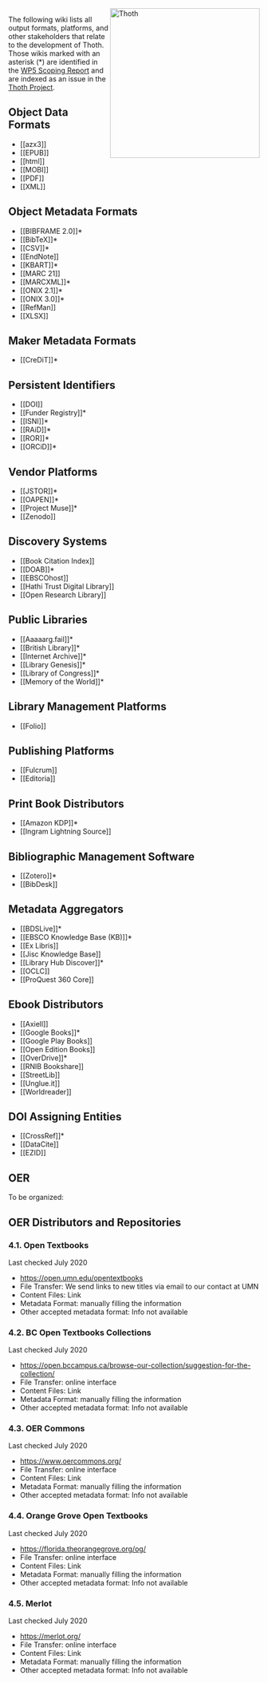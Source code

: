 <img src="https://punctumbooks.com/punctum/wp-content/uploads/2020/09/thoth-logo-latin.png" alt="Thoth" height="300" align="right"/>

The following wiki lists all output formats, platforms, and other stakeholders that relate to the development of Thoth. Those wikis marked with an asterisk (*) are identified in the [WP5 Scoping Report](https://copim.pubpub.org/pub/wp5-scoping-report-building-open-dissemination-system/) and are indexed as an issue in the [Thoth Project](https://github.com/thoth-pub/thoth/projects).

## Object Data Formats

* [[azx3]]
* [[EPUB]]
* [[html]]
* [[MOBI]]
* [[PDF]]
* [[XML]]

## Object Metadata Formats
* [[BIBFRAME 2.0]]*
* [[BibTeX]]*
* [[CSV]]*
* [[EndNote]]
* [[KBART]]*
* [[MARC 21]]
* [[MARCXML]]*
* [[ONIX 2.1]]*
* [[ONIX 3.0]]*
* [[RefMan]]
* [[XLSX]]

## Maker Metadata Formats

* [[CreDiT]]*

## Persistent Identifiers

* [[DOI]]
* [[Funder Registry]]*
* [[ISNI]]*
* [[RAiD]]*
* [[ROR]]*
* [[ORCiD]]*

## Vendor Platforms

* [[JSTOR]]*
* [[OAPEN]]*
* [[Project Muse]]*
* [[Zenodo]]

## Discovery Systems

* [[Book Citation Index]]
* [[DOAB]]*
* [[EBSCOhost]]
* [[Hathi Trust Digital Library]]
* [[Open Research Library]]

## Public Libraries

* [[Aaaaarg.fail]]*
* [[British Library]]*
* [[Internet Archive]]*
* [[Library Genesis]]*
* [[Library of Congress]]*
* [[Memory of the World]]*

## Library Management Platforms

* [[Folio]]

## Publishing Platforms

* [[Fulcrum]]
* [[Editoria]]

## Print Book Distributors

* [[Amazon KDP]]*
* [[Ingram Lightning Source]]

## Bibliographic Management Software

* [[Zotero]]*
* [[BibDesk]]

## Metadata Aggregators

* [[BDSLive]]*
* [[EBSCO Knowledge Base (KB)]]*
* [[Ex Libris]]
* [[Jisc Knowledge Base]]
* [[Library Hub Discover]]*
* [[OCLC]]
* [[ProQuest 360 Core]]

## Ebook Distributors

* [[Axiell]]
* [[Google Books]]*
* [[Google Play Books]]
* [[Open Edition Books]]
* [[OverDrive]]*
* [[RNIB Bookshare]]
* [[StreetLib]]
* [[Unglue.it]]
* [[Worldreader]]

## DOI Assigning Entities

* [[CrossRef]]*
* [[DataCite]]
* [[EZID]]

## OER

To be organized:
## OER Distributors and Repositories

### 4.1. Open Textbooks 
Last checked July 2020
 - https://open.umn.edu/opentextbooks
 - File Transfer: We send links to new titles via email to our contact at UMN 
 - Content Files: Link
 - Metadata Format: manually filling the information
 - Other accepted metadata format: Info not available

### 4.2. BC Open Textbooks Collections
Last checked July 2020
 - https://open.bccampus.ca/browse-our-collection/suggestion-for-the-collection/
 - File Transfer: online interface
 - Content Files: Link
 - Metadata Format: manually filling the information
 - Other accepted metadata format: Info not available

### 4.3. OER Commons
Last checked July 2020
 - https://www.oercommons.org/
 - File Transfer: online interface
 - Content Files: Link
 - Metadata Format: manually filling the information
 - Other accepted metadata format: Info not available

### 4.4. Orange Grove Open Textbooks
Last checked July 2020
 - https://florida.theorangegrove.org/og/
 - File Transfer: online interface
 - Content Files: Link
 - Metadata Format: manually filling the information
 - Other accepted metadata format: Info not available

### 4.5. Merlot
Last checked July 2020
 - https://merlot.org/
 - File Transfer: online interface
 - Content Files: Link
 - Metadata Format: manually filling the information
 - Other accepted metadata format: Info not available

